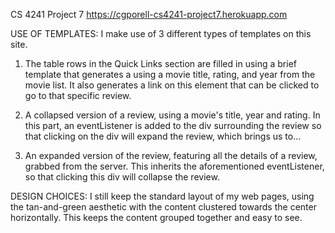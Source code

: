 CS 4241 Project 7
https://cgporell-cs4241-project7.herokuapp.com

USE OF TEMPLATES:
I make use of 3 different types of templates on this site.
1) The table rows in the Quick Links section are filled in using a brief template that generates a <tr> using a movie title, rating, and year from the movie list. It also generates a link on this element that can be clicked to go to that specific review.

2) A collapsed version of a review, using a movie's title, year and rating. In this part, an eventListener is added to the div surrounding the review so that clicking on the div will expand the review, which brings us to...

3) An expanded version of the review, featuring all the details of a review, grabbed from the server. This inherits the aforementioned eventListener, so that clicking this div will collapse the review.

DESIGN CHOICES:
I still keep the standard layout of my web pages, using the tan-and-green aesthetic with the content clustered towards the center horizontally. This keeps the content grouped together and easy to see.